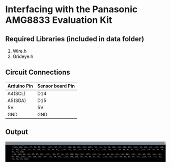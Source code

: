 # Interfacing with the Panasonic AMG8833 Evaluation Kit


## Required Libraries (included in data folder)
1. Wire.h
2. Grideye.h

## Circuit Connections
Arduino Pin | Sensor board Pin
------------|-----------------
A4(SCL)     |       D14
A5(SDA)     |       D15
5V          |       5V
GND         |       GND

## Output
![Output Image](/data/output.png)
